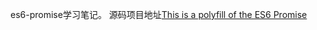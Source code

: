 es6-promise学习笔记。
源码项目地址[This is a polyfill of the ES6 Promise](https://github.com/stefanpenner/es6-promise)
